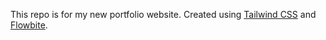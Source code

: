 This repo is for my new portfolio website. Created using [Tailwind CSS](https://tailwindcss.com/) and [Flowbite](https://flowbite.com/).
